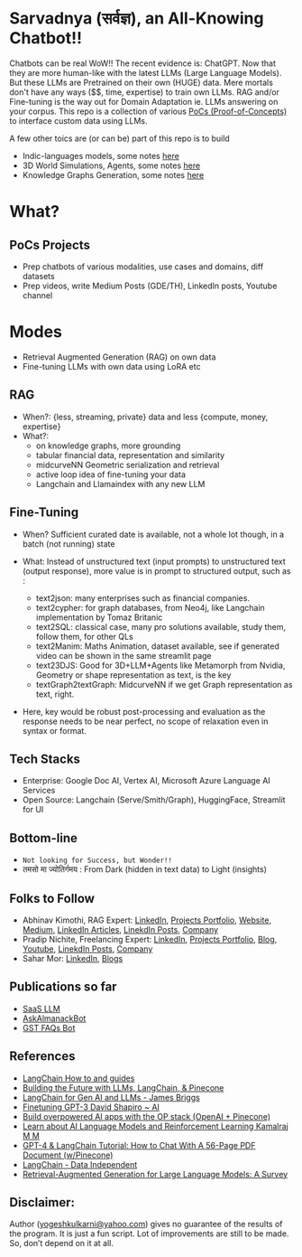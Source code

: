 # Sarvadnya (सर्वज्ञ), an All-Knowing Chatbot!!

Chatbots can be real WoW!! The recent evidence is: ChatGPT. Now that they are more human-like with the latest LLMs (Large Language Models). But these LLMs are Pretrained on their own (HUGE) data. Mere mortals don't have any ways ($$, time, expertise) to train own LLMs. RAG and/or Fine-tuning is the way out for Domain Adaptation ie. LLMs answering on your corpus. This repo is a collection of various [PoCs (Proof-of-Concepts)](./src/README.md) to interface custom data using LLMs. 

A few other toics are (or can be) part of this repo is to build
- Indic-languages models, some notes [here](./README_AABB.md)
- 3D World Simulations, Agents, some notes [here](./README_3DVerse.md)
- Knowledge Graphs Generation, some notes [here](./README_GenKG.md) 

# What?

## PoCs Projects
- Prep chatbots of various modalities, use cases and domains, diff datasets
- Prep videos, write Medium Posts (GDE/TH), LinkedIn posts, Youtube channel 

# Modes
- Retrieval Augmented Generation (RAG) on own data
- Fine-tuning LLMs with own data using LoRA etc

## RAG
- When?: {less, streaming, private} data and less {compute, money, expertise}
- What?:
	- on knowledge graphs, more grounding
	- tabular financial data, representation and similarity
	- midcurveNN Geometric serialization and retrieval
	- active loop idea of fine-tuning your data
	- Langchain and Llamaindex with any new LLM


## Fine-Tuning
- When? Sufficient curated date is available, not a whole lot though, in a batch (not running) state
- What: Instead of unstructured text (input prompts) to unstructured text (output response), more value is in prompt to structured output, such as :
	- text2json: many enterprises such as financial companies.
	- text2cypher: for graph databases, from Neo4j, like Langchain implementation by Tomaz Britanic
	- text2SQL: classical case, many pro solutions available, study them, follow them, for other QLs
	- text2Manim: Maths Animation, dataset available, see if generated video can be shown in the same streamlit page
	- text23DJS: Good for 3D+LLM+Agents like Metamorph from Nvidia, Geometry or shape representation as text, is the key
	- textGraph2textGraph: MidcurveNN if we get Graph representation as text, right.
	
- Here, key would be robust post-processing and evaluation as the response needs to be near perfect, no scope of relaxation even in syntax or format.

## Tech Stacks
- Enterprise: Google Doc AI, Vertex AI, Microsoft Azure Language AI Services
- Open Source: Langchain (Serve/Smith/Graph), HuggingFace, Streamlit for UI


## Bottom-line
- `Not looking for Success, but Wonder!!`
- तमसो मा ज्योतिर्गमय : From Dark (hidden in text data) to Light (insights)


## Folks to Follow
- Abhinav Kimothi, RAG Expert: [LinkedIn](https://www.linkedin.com/in/abhinav-kimothi/?originalSubdomain=in), [Projects Portfolio](https://www.datascienceportfol.io/abhinavkimothi), [Website](https://linktr.ee/abhinavkimothi),  [Medium](https://medium.com/@abhinavkimothi), [LinkedIn Articles](https://www.linkedin.com/in/abhinav-kimothi/recent-activity/articles/), [LinekdIn Posts](https://www.linkedin.com/in/abhinav-kimothi/recent-activity/all/), [Company](https://www.yarnit.app/)
- Pradip Nichite, Freelancing Expert: [LinkedIn](https://www.linkedin.com/in/pradipnichite/), [Projects Portfolio](https://www.aidemos.com/), [Blog](https://pradipnichite.hashnode.dev/), [Youtube](https://www.youtube.com/channel/UC3-uyUX8s536lUkrWwYvfDg), [LinekdIn Posts](https://www.linkedin.com/in/pradipnichite/recent-activity/all/), [Company](https://www.futuresmart.ai/)
- Sahar Mor: [LinkedIn](https://www.linkedin.com/in/sahar-mor/), [Blogs](https://www.aitidbits.ai/)

## Publications so far
- [SaaS LLM](https://medium.com/google-developer-experts/saasgpt-84ba80265d0f)
- [AskAlmanackBot](https://www.linkedin.com/feed/update/urn:li:ugcPost:7049347127029698560/)
- [GST FAQs Bot](https://medium.com/google-cloud/building-a-gst-faqs-app-d8d903eb9c6)

## References
- [LangChain How to and guides](https://www.youtube.com/playlist?list=PL8motc6AQftk1Bs42EW45kwYbyJ4jOdiZ)
- [Building the Future with LLMs, LangChain, & Pinecone](https://www.youtube.com/watch?v=nMniwlGyX-c)
- [LangChain for Gen AI and LLMs - James Briggs](https://www.youtube.com/playlist?list=PLIUOU7oqGTLieV9uTIFMm6_4PXg-hlN6F)
- [Finetuning GPT-3 David Shapiro ~ AI](https://www.youtube.com/playlist?list=PLV3Fr1UUO9bFg3tKw_-6djIhgId1z74JU)
- [Build overpowered AI apps with the OP stack (OpenAI + Pinecone)](https://www.youtube.com/watch?v=-dZrNj2mVHo)
- [Learn about AI Language Models and Reinforcement Learning Kamalraj M M](https://www.youtube.com/playlist?list=PLbzjzOKeYPCpp3NCeQioevM0YpZa5VqcS)
- [GPT-4 & LangChain Tutorial: How to Chat With A 56-Page PDF Document (w/Pinecone)](https://www.youtube.com/watch?v=ih9PBGVVOO4)
- [LangChain - Data Independent](https://www.youtube.com/playlist?list=PLqZXAkvF1bPNQER9mLmDbntNfSpzdDIU5)
- [Retrieval-Augmented Generation for Large Language Models: A Survey](https://arxiv.org/abs/2312.10997v1)


## Disclaimer:
Author (yogeshkulkarni@yahoo.com) gives no guarantee of the results of the program. It is just a fun script. Lot of improvements are still to be made. So, don’t depend on it at all.
